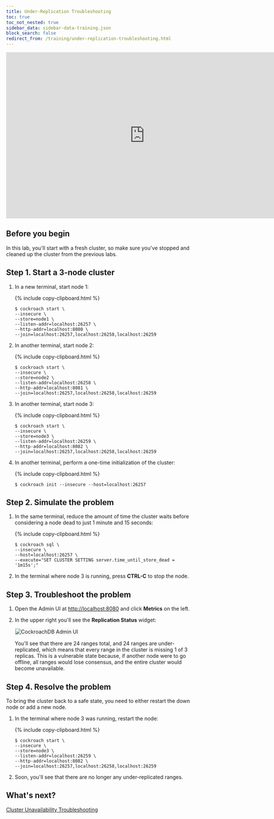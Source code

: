 ```yaml
---
title: Under-Replication Troubleshooting
toc: true
toc_not_nested: true
sidebar_data: sidebar-data-training.json
block_search: false
redirect_from: /training/under-replication-troubleshooting.html
---
```


<iframe src="https://docs.google.com/presentation/d/e/2PACX-1vTSFeWLn6dr-ikvcXIXsdG7l4yWTfHiW4QA28LH9bS7MqSgm5MDNwBF2QZT_z6t4aSETvcEMpvMvqbv/embed?start=false&loop=false" frameborder="0" width="756" height="454" allowfullscreen="true" mozallowfullscreen="true" webkitallowfullscreen="true"></iframe>

<style>
  #toc ul:before {
    content: "Hands-on Lab"
  }
</style>

## Before you begin

In this lab, you'll start with a fresh cluster, so make sure you've stopped and cleaned up the cluster from the previous labs.

## Step 1. Start a 3-node cluster

1. In a new terminal, start node 1:

    {% include copy-clipboard.html %}
    ~~~ shell
    $ cockroach start \
    --insecure \
    --store=node1 \
    --listen-addr=localhost:26257 \
    --http-addr=localhost:8080 \
    --join=localhost:26257,localhost:26258,localhost:26259
    ~~~~

2. In another terminal, start node 2:

    {% include copy-clipboard.html %}
    ~~~ shell
    $ cockroach start \
    --insecure \
    --store=node2 \
    --listen-addr=localhost:26258 \
    --http-addr=localhost:8081 \
    --join=localhost:26257,localhost:26258,localhost:26259
    ~~~

3. In another terminal, start node 3:

    {% include copy-clipboard.html %}
    ~~~ shell
    $ cockroach start \
    --insecure \
    --store=node3 \
    --listen-addr=localhost:26259 \
    --http-addr=localhost:8082 \
    --join=localhost:26257,localhost:26258,localhost:26259
    ~~~

4. In another terminal, perform a one-time initialization of the cluster:

    {% include copy-clipboard.html %}
    ~~~ shell
    $ cockroach init --insecure --host=localhost:26257
    ~~~

## Step 2. Simulate the problem

1. In the same terminal, reduce the amount of time the cluster waits before considering a node dead to just 1 minute and 15 seconds:

    {% include copy-clipboard.html %}
    ~~~ shell
    $ cockroach sql \
    --insecure \
    --host=localhost:26257 \
    --execute="SET CLUSTER SETTING server.time_until_store_dead = '1m15s';"
    ~~~

2. In the terminal where node 3 is running, press **CTRL-C** to stop the node.

## Step 3. Troubleshoot the problem

1. Open the Admin UI at <a href="http://localhost:8080" data-proofer-ignore>http://localhost:8080</a> and click **Metrics** on the left.

2. In the upper right you'll see the **Replication Status** widget:

    <img src="{{ 'images/v19.2/training-11.png' | relative_url }}" alt="CockroachDB Admin UI" style="border:1px solid #eee;max-width:100%" />

    You'll see that there are 24 ranges total, and 24 ranges are under-replicated, which means that every range in the cluster is missing 1 of 3 replicas. This is a vulnerable state because, if another node were to go offline, all ranges would lose consensus, and the entire cluster would become unavailable.

## Step 4. Resolve the problem

To bring the cluster back to a safe state, you need to either restart the down node or add a new node.

1. In the terminal where node 3 was running, restart the node:

    {% include copy-clipboard.html %}
    ~~~ shell
    $ cockroach start \
    --insecure \
    --store=node3 \
    --listen-addr=localhost:26259 \
    --http-addr=localhost:8082 \
    --join=localhost:26257,localhost:26258,localhost:26259
    ~~~

3. Soon, you'll see that there are no longer any under-replicated ranges.

## What's next?

[Cluster Unavailability Troubleshooting](cluster-unavailability-troubleshooting.html)
